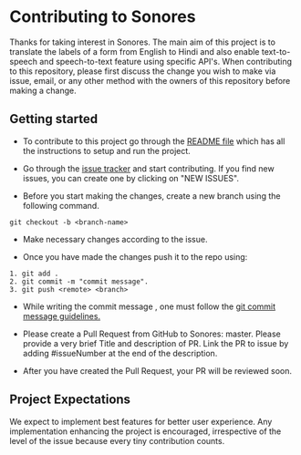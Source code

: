 # Contributing to Sonores
Thanks for taking interest in Sonores. The main aim of this project is to translate the labels of a form from English to Hindi and also enable text-to-speech and speech-to-text feature using specific API's.
When contributing to this repository, please first discuss the change you wish to make via issue, email, or any other method with the owners of this repository before making a change.

## Getting started
- To contribute to this project go through the [README file](https://github.com/manaswinidas/Sonores-project/blob/develop/README.md) which has all the instructions to setup and run the project.

- Go through the [issue tracker](https://github.com/manaswinidas/Sonores-project/issues) and start contributing. If you find new issues, you can create one by clicking on "NEW ISSUES".

- Before you start making the changes, create a new branch using the following command.
```git
git checkout -b <branch-name>
```
- Make necessary changes according to the issue.

- Once you have made the changes push it to the repo using:
```git
1. git add .
2. git commit -m "commit message".
3. git push <remote> <branch>
```
- While writing the commit message , one must follow the [git commit message guidelines.](https://udacity.github.io/git-styleguide/)

- Please create a Pull Request from GitHub to Sonores: master. Please provide a very brief Title and description of PR. Link the PR to issue by adding #issueNumber at the end of the description.

- After you have created the Pull Request, your PR will be reviewed soon.


## Project Expectations
We expect to implement best features for better user experience. Any implementation enhancing the project is encouraged, irrespective of the level of the issue because every tiny contribution counts.

